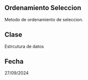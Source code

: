 ## Ordenamiento Seleccion

Metodo de ordenamiento de seleccion.

## Clase

Estrcutura de datos

## Fecha

27/09/2024
